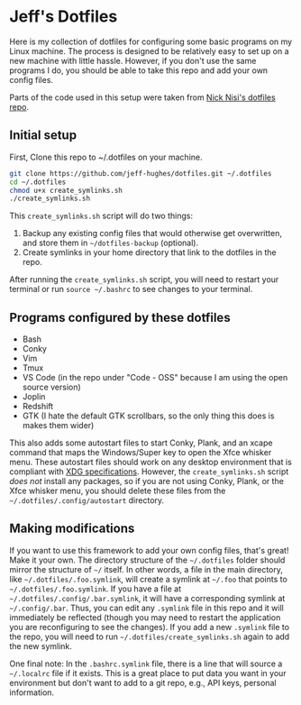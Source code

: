 # Jeff's Dotfiles

Here is my collection of dotfiles for configuring some basic programs on my
Linux machine. The process is designed to be relatively easy to set up on a
new machine with little hassle. However, if you don't use the same programs
I do, you should be able to take this repo and add your own config files.

Parts of the code used in this setup were taken from [Nick Nisi's dotfiles
repo](https://github.com/nicknisi/dotfiles).

## Initial setup

First, Clone this repo to ~/.dotfiles on your machine.

```bash
git clone https://github.com/jeff-hughes/dotfiles.git ~/.dotfiles
cd ~/.dotfiles
chmod u+x create_symlinks.sh
./create_symlinks.sh
```

This `create_symlinks.sh` script will do two things:
1. Backup any existing config files that would otherwise get overwritten,
   and store them in `~/dotfiles-backup` (optional).
2. Create symlinks in your home directory that link to the dotfiles in
   the repo.

After running the `create_symlinks.sh` script, you will need to restart your
terminal or run `source ~/.bashrc` to see changes to your terminal.

## Programs configured by these dotfiles

- Bash
- Conky
- Vim
- Tmux
- VS Code (in the repo under "Code - OSS" because I am using the open
  source version)
- Joplin
- Redshift
- GTK (I hate the default GTK scrollbars, so the only thing this does is
  makes them wider)

This also adds some autostart files to start Conky, Plank, and an xcape
command that maps the Windows/Super key to open the Xfce whisker menu.
These autostart files should work on any desktop environment that is
compliant with [XDG specifications](https://www.freedesktop.org/wiki/Specifications/).
However, the `create_symlinks.sh` script *does not* install any packages,
so if you are not using Conky, Plank, or the Xfce whisker menu, you should
delete these files from the `~/.dotfiles/.config/autostart` directory.

## Making modifications

If you want to use this framework to add your own config files, that's
great! Make it your own. The directory structure of the `~/.dotfiles`
folder should mirror the structure of `~/` itself. In other words, a file
in the main directory, like `~/.dotfiles/.foo.symlink`, will create a
symlink at `~/.foo` that points to `~/.dotfiles/.foo.symlink`. If you have
a file at `~/.dotfiles/.config/.bar.symlink`, it will have a corresponding
symlink at `~/.config/.bar`. Thus, you can edit any `.symlink` file in this
repo and it will immediately be reflected (though you may need to restart
the application you are reconfiguring to see the changes). If you add a new
`.symlink` file to the repo, you will need to run `~/.dotfiles/create_symlinks.sh`
again to add the new symlink.

One final note: In the `.bashrc.symlink` file, there is a line that will
source a `~/.localrc` file if it exists. This is a great place to put
data you want in your environment but don't want to add to a git repo, e.g.,
API keys, personal information.
